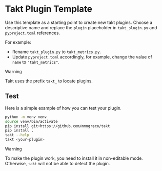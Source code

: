# Takt Plugin Template

Use this template as a starting point to create new takt plugins. Choose a
descriptive name and replace the `plugin` placeholder in `takt_plugin.py` and
`pyproject.toml` references.


For example:

- Rename `takt_plugin.py` to `takt_metrics.py`.
- Update `pyproject.toml` accordingly, for example, change the value of `name`
  to `"takt_metrics"`.

> [!WARNING]
>
> Takt uses the prefix `takt_` to locate plugins.


## Test

Here is a simple example of how you can test your plugin.

```bash
python -m venv venv
source venv/bin/activate
pip install git+https://github.com/mmngreco/takt
pip install .
takt --help
takt <your-plugin>
```


> [!WARNING]
>
> To make the plugin work, you need to install it in non-editable mode.
> Otherwise, `takt` will not be able to detect the plugin.
